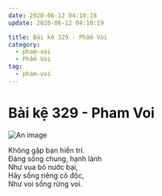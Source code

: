 ```yaml
---
date: 2020-06-12 04:10:19
update: 2020-06-12 04:10:19

title: Bài kệ 329 - Phẩm Voi
category:
  - pham-voi
  - Phẩm Voi
tag:
  - pham-voi
---
```


# Bài kệ 329 - Pham Voi

![An image](/img/pham-voi/pham-voi-329.jpg)

Không gặp bạn hiền trí.<br>Ðáng sống chung, hạnh lành<br>Như vua bỏ nước bại,<br>Hãy sống riêng cô độc,<br>Như voi sống rừng voi.<br>
